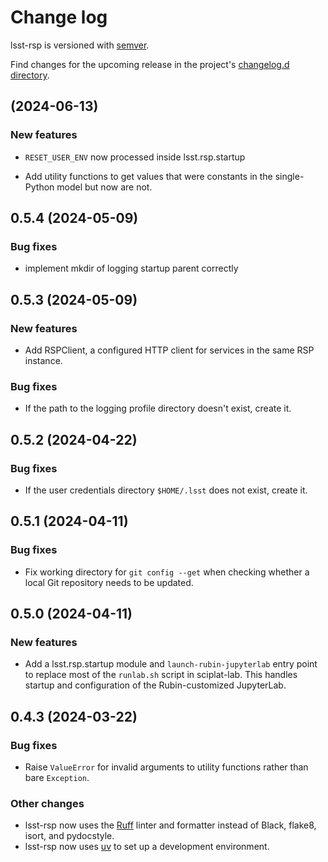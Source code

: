 # Change log

lsst-rsp is versioned with [semver](https://semver.org/).

Find changes for the upcoming release in the project's [changelog.d directory](https://github.com/lsst-sqre/lsst-rsp/tree/main/changelog.d/).

<!-- scriv-insert-here -->

##  (2024-06-13)

### New features

- `RESET_USER_ENV` now processed inside lsst.rsp.startup

- Add utility functions to get values that were constants in the single-Python model but now are not.

<a id='changelog-0.5.4'></a>
## 0.5.4 (2024-05-09)

### Bug fixes

- implement mkdir of logging startup parent correctly

<a id='changelog-0.5.3'></a>
## 0.5.3 (2024-05-09)

### New features

- Add RSPClient, a configured HTTP client for services in the same RSP instance.

### Bug fixes

- If the path to the logging profile directory doesn't exist, create it.

<a id='changelog-0.5.2'></a>
## 0.5.2 (2024-04-22)

### Bug fixes

- If the user credentials directory `$HOME/.lsst` does not exist, create it.

<a id='changelog-0.5.1'></a>
## 0.5.1 (2024-04-11)

### Bug fixes

- Fix working directory for `git config --get` when checking whether a local Git repository needs to be updated.

<a id='changelog-0.5.0'></a>
## 0.5.0 (2024-04-11)

### New features

- Add a lsst.rsp.startup module and `launch-rubin-jupyterlab` entry point to replace most of the `runlab.sh` script in sciplat-lab. This handles startup and configuration of the Rubin-customized JupyterLab.

<a id='changelog-0.4.3'></a>
## 0.4.3 (2024-03-22)

### Bug fixes

- Raise `ValueError` for invalid arguments to utility functions rather than bare `Exception`.

### Other changes

- lsst-rsp now uses the [Ruff](https://beta.ruff.rs/docs/) linter and formatter instead of Black, flake8, isort, and pydocstyle.
- lsst-rsp now uses [uv](https://github.com/astral-sh/uv) to set up a development environment.
